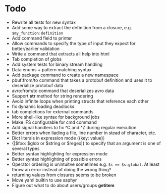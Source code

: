 # Todo

* Rewrite all tests for new syntax
* Add some way to extract the definition from a closure, e.g. `$my_function:definition`
* Add command field to printer
* Allow commands to specify the type of input they expect for better/earlier validation
* Write a command that extracts all help into html
* Tab completion of globs
* Add system tests for binary stream handling
* Data enums + pattern matching syntax
* Add package command to create a new namespace
* pbuf:from/to command that takes a protobuf definition and uses it to deserialize protobuf data
* avro:from/to command that deserializes avro data
* Support __str__ method for string rendering
* Avoid infinite loops when printing structs that reference each other
* fix dynamic loading deadlocks
* tab completions for external commands
* More shell-like syntax for background jobs
* Make IFS configurable for cmd command
* Add signal handlers to fix ^C and ^Z during regular execution
* Better errors when liading a file, line number in stead of character, etc.
* Dict literals in expression mode ({key: value})
* {|$foo: $glob or $string or $regex|} to specify that an argument is one of several types
* Better syntax highlighting for expression mode
* Better syntax highlighting of possible errors
* Operator ordering is unintuitve sometimes e.g. `$s == $s:global`. At least throw an error instead of doing the wrong thing?
* returning values from closures seems to be broken
* Move yaml builtin to use saphyr
* Figure out what to do about users/groups __getitem__
